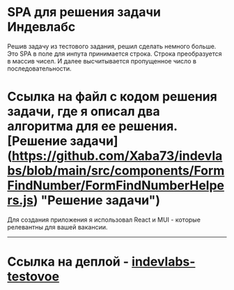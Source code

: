 # SPA для решения задачи Индевлабс

Решив задачу из тестового задания, решил сделать немного больше.
Это SPA в поле для инпута принимается строка. Строка преобразуется в массив чисел.
И далее высчитывается пропущенное число в последовательности.


# Ссылка на файл с кодом решения задачи, где я описал два алгоритма для ее решения.  [Решение задачи] (https://github.com/Xaba73/indevlabs/blob/main/src/components/FormFindNumber/FormFindNumberHelpers.js) "Решение задачи") 

Для создания приложения я использовал React и MUI - которые релевантны для вашей вакансии.

---

# Ссылка на деплой - [indevlabs-testovoe](https://indevlabs-testovoe.vercel.app/ "indevlabs-testovoe")
